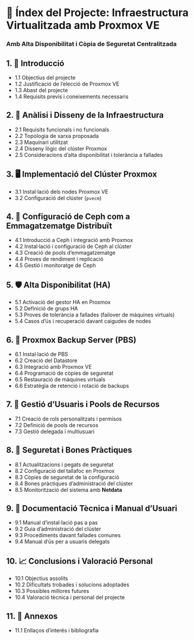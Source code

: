 # 📘 Índex del Projecte: Infraestructura Virtualitzada amb **Proxmox VE**  
### Amb Alta Disponibilitat i Còpia de Seguretat Centralitzada

## 1. 🧭 Introducció
- 1.1 Objectius del projecte  
- 1.2 Justificació de l’elecció de Proxmox VE  
- 1.3 Abast del projecte  
- 1.4 Requisits previs i coneixements necessaris  

## 2. 🧱 Anàlisi i Disseny de la Infraestructura
- 2.1 Requisits funcionals i no funcionals  
- 2.2 Topologia de xarxa proposada  
- 2.3 Maquinari utilitzat  
- 2.4 Disseny lògic del clúster Proxmox  
- 2.5 Consideracions d’alta disponibilitat i tolerància a fallades  

## 3. 🖥️ Implementació del Clúster Proxmox
- 3.1 Instal·lació dels nodes Proxmox VE  
- 3.2 Configuració del clúster (`pvecm`)  

## 4. 🧩 Configuració de **Ceph** com a Emmagatzematge Distribuït
- 4.1 Introducció a Ceph i integració amb Proxmox  
- 4.2 Instal·lació i configuració de Ceph al clúster  
- 4.3 Creació de pools d’emmagatzematge  
- 4.4 Proves de rendiment i replicació  
- 4.5 Gestió i monitoratge de Ceph  

## 5. 🛡️ Alta Disponibilitat (**HA**)
- 5.1 Activació del gestor HA en Proxmox  
- 5.2 Definició de grups HA  
- 5.3 Proves de tolerància a fallades (failover de màquines virtuals)  
- 5.4 Casos d’ús i recuperació davant caigudes de nodes  

## 6. 💾 Proxmox Backup Server (**PBS**)
- 6.1 Instal·lació de PBS  
- 6.2 Creació del Datastore
- 6.3 Integració amb Proxmox VE  
- 6.4 Programació de còpies de seguretat  
- 6.5 Restauració de màquines virtuals  
- 6.6 Estratègia de retenció i rotació de backups  

## 7. 👥 Gestió d’Usuaris i Pools de Recursos
- 7.1 Creació de rols personalitzats i permisos  
- 7.2 Definició de pools de recursos  
- 7.3 Gestió delegada i multiusuari  

## 8. 🔐 Seguretat i Bones Pràctiques
- 8.1 Actualitzacions i pegats de seguretat  
- 8.2 Configuració del tallafoc en Proxmox  
- 8.3 Còpies de seguretat de la configuració  
- 8.4 Bones pràctiques d’administració del clúster  
- 8.5 Monitorització del sistema amb **Netdata**

## 9. 📄 Documentació Tècnica i Manual d’Usuari
- 9.1 Manual d’instal·lació pas a pas  
- 9.2 Guia d’administració del clúster  
- 9.3 Procediments davant fallades comunes  
- 9.4 Manual d’ús per a usuaris delegats  

## 10. 📈 Conclusions i Valoració Personal
- 10.1 Objectius assolits  
- 10.2 Dificultats trobades i solucions adoptades  
- 10.3 Possibles millores futures  
- 10.4 Valoració tècnica i personal del projecte  

## 11. 📎 Annexos
- 11.1 Enllaços d’interés i bibliografia  
